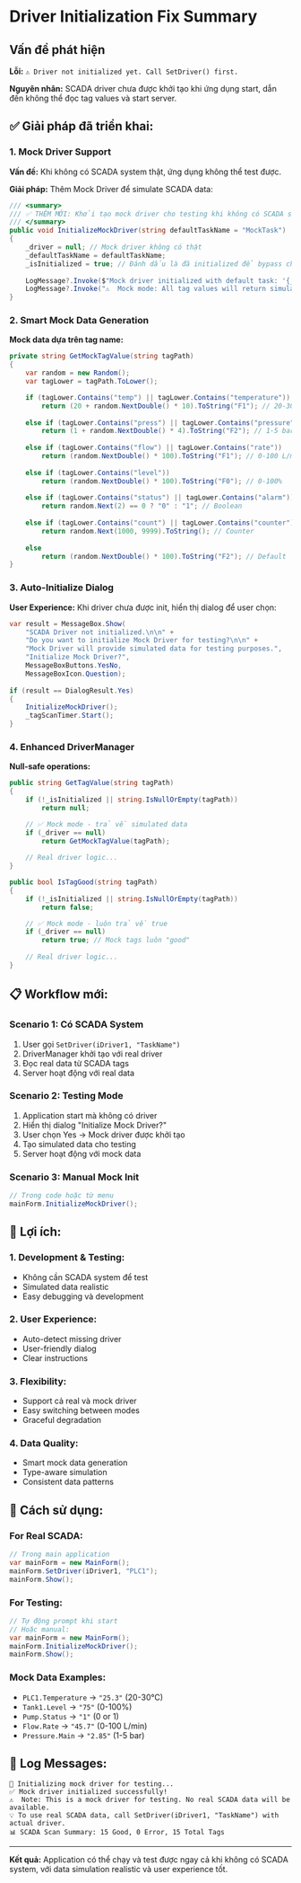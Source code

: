 # Driver Initialization Fix Summary

## Vấn đề phát hiện

**Lỗi:** `⚠️ Driver not initialized yet. Call SetDriver() first.`

**Nguyên nhân:** SCADA driver chưa được khởi tạo khi ứng dụng start, dẫn đến không thể đọc tag values và start server.

## ✅ **Giải pháp đã triển khai:**

### 1. **Mock Driver Support**

**Vấn đề:** Khi không có SCADA system thật, ứng dụng không thể test được.

**Giải pháp:** Thêm Mock Driver để simulate SCADA data:

```csharp
/// <summary>
/// ✅ THÊM MỚI: Khởi tạo mock driver cho testing khi không có SCADA system
/// </summary>
public void InitializeMockDriver(string defaultTaskName = "MockTask")
{
    _driver = null; // Mock driver không có thật
    _defaultTaskName = defaultTaskName;
    _isInitialized = true; // Đánh dấu là đã initialized để bypass checks
    
    LogMessage?.Invoke($"Mock driver initialized with default task: '{_defaultTaskName}'");
    LogMessage?.Invoke("⚠️  Mock mode: All tag values will return simulated data");
}
```

### 2. **Smart Mock Data Generation**

**Mock data dựa trên tag name:**

```csharp
private string GetMockTagValue(string tagPath)
{
    var random = new Random();
    var tagLower = tagPath.ToLower();

    if (tagLower.Contains("temp") || tagLower.Contains("temperature"))
        return (20 + random.NextDouble() * 10).ToString("F1"); // 20-30°C
    
    else if (tagLower.Contains("press") || tagLower.Contains("pressure"))
        return (1 + random.NextDouble() * 4).ToString("F2"); // 1-5 bar
    
    else if (tagLower.Contains("flow") || tagLower.Contains("rate"))
        return (random.NextDouble() * 100).ToString("F1"); // 0-100 L/min
    
    else if (tagLower.Contains("level"))
        return (random.NextDouble() * 100).ToString("F0"); // 0-100%
    
    else if (tagLower.Contains("status") || tagLower.Contains("alarm"))
        return random.Next(2) == 0 ? "0" : "1"; // Boolean
    
    else if (tagLower.Contains("count") || tagLower.Contains("counter"))
        return random.Next(1000, 9999).ToString(); // Counter
    
    else
        return (random.NextDouble() * 100).ToString("F2"); // Default
}
```

### 3. **Auto-Initialize Dialog**

**User Experience:** Khi driver chưa được init, hiển thị dialog để user chọn:

```csharp
var result = MessageBox.Show(
    "SCADA Driver not initialized.\n\n" +
    "Do you want to initialize Mock Driver for testing?\n\n" +
    "Mock Driver will provide simulated data for testing purposes.",
    "Initialize Mock Driver?",
    MessageBoxButtons.YesNo,
    MessageBoxIcon.Question);
    
if (result == DialogResult.Yes)
{
    InitializeMockDriver();
    _tagScanTimer.Start();
}
```

### 4. **Enhanced DriverManager**

**Null-safe operations:**

```csharp
public string GetTagValue(string tagPath)
{
    if (!_isInitialized || string.IsNullOrEmpty(tagPath))
        return null;

    // ✅ Mock mode - trả về simulated data
    if (_driver == null)
        return GetMockTagValue(tagPath);
    
    // Real driver logic...
}

public bool IsTagGood(string tagPath)
{
    if (!_isInitialized || string.IsNullOrEmpty(tagPath))
        return false;

    // ✅ Mock mode - luôn trả về true
    if (_driver == null)
        return true; // Mock tags luôn "good"
    
    // Real driver logic...
}
```

## 📋 **Workflow mới:**

### **Scenario 1: Có SCADA System**
1. User gọi `SetDriver(iDriver1, "TaskName")`
2. DriverManager khởi tạo với real driver
3. Đọc real data từ SCADA tags
4. Server hoạt động với real data

### **Scenario 2: Testing Mode**
1. Application start mà không có driver
2. Hiển thị dialog "Initialize Mock Driver?"
3. User chọn Yes → Mock driver được khởi tạo
4. Tạo simulated data cho testing
5. Server hoạt động với mock data

### **Scenario 3: Manual Mock Init**
```csharp
// Trong code hoặc từ menu
mainForm.InitializeMockDriver();
```

## 🎯 **Lợi ích:**

### **1. Development & Testing:**
- Không cần SCADA system để test
- Simulated data realistic
- Easy debugging và development

### **2. User Experience:**
- Auto-detect missing driver
- User-friendly dialog
- Clear instructions

### **3. Flexibility:**
- Support cả real và mock driver
- Easy switching between modes
- Graceful degradation

### **4. Data Quality:**
- Smart mock data generation
- Type-aware simulation
- Consistent data patterns

## 🚀 **Cách sử dụng:**

### **For Real SCADA:**
```csharp
// Trong main application
var mainForm = new MainForm();
mainForm.SetDriver(iDriver1, "PLC1");
mainForm.Show();
```

### **For Testing:**
```csharp
// Tự động prompt khi start
// Hoặc manual:
var mainForm = new MainForm();
mainForm.InitializeMockDriver();
mainForm.Show();
```

### **Mock Data Examples:**
- `PLC1.Temperature` → `"25.3"` (20-30°C)
- `Tank1.Level` → `"75"` (0-100%)
- `Pump.Status` → `"1"` (0 or 1)
- `Flow.Rate` → `"45.7"` (0-100 L/min)
- `Pressure.Main` → `"2.85"` (1-5 bar)

## 📝 **Log Messages:**

```
🔧 Initializing mock driver for testing...
✅ Mock driver initialized successfully!
⚠️  Note: This is a mock driver for testing. No real SCADA data will be available.
💡 To use real SCADA data, call SetDriver(iDriver1, "TaskName") with actual driver.
📊 SCADA Scan Summary: 15 Good, 0 Error, 15 Total Tags
```

---

**Kết quả:** Application có thể chạy và test được ngay cả khi không có SCADA system, với data simulation realistic và user experience tốt.
